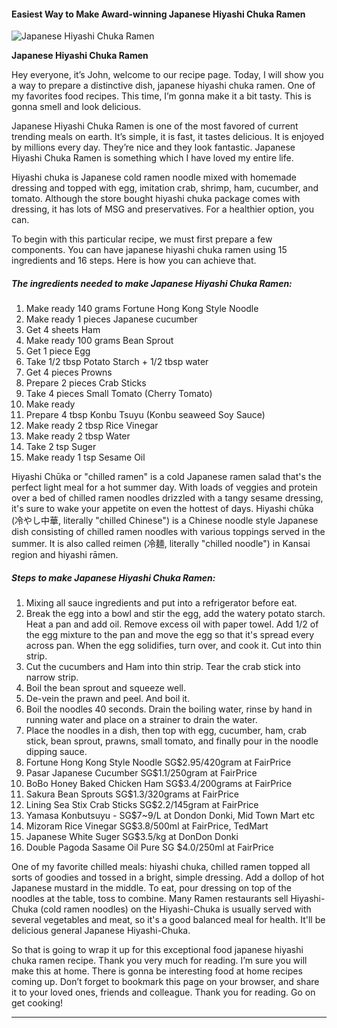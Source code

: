             

#### Easiest Way to Make Award-winning Japanese Hiyashi Chuka Ramen

![Japanese Hiyashi Chuka Ramen](https://img-global.cpcdn.com/recipes/4c431df366986a0f/751x532cq70/japanese-hiyashi-chuka-ramen-recipe-main-photo.jpg)

**Japanese Hiyashi Chuka Ramen**

Hey everyone, it’s John, welcome to our recipe page. Today, I will show you a way to prepare a distinctive dish, japanese hiyashi chuka ramen. One of my favorites food recipes. This time, I’m gonna make it a bit tasty. This is gonna smell and look delicious.

Japanese Hiyashi Chuka Ramen is one of the most favored of current trending meals on earth. It’s simple, it is fast, it tastes delicious. It is enjoyed by millions every day. They’re nice and they look fantastic. Japanese Hiyashi Chuka Ramen is something which I have loved my entire life.

Hiyashi chuka is Japanese cold ramen noodle mixed with homemade dressing and topped with egg, imitation crab, shrimp, ham, cucumber, and tomato. Although the store bought hiyashi chuka package comes with dressing, it has lots of MSG and preservatives. For a healthier option, you can.

To begin with this particular recipe, we must first prepare a few components. You can have japanese hiyashi chuka ramen using 15 ingredients and 16 steps. Here is how you can achieve that.

##### The ingredients needed to make Japanese Hiyashi Chuka Ramen:

1.  Make ready 140 grams Fortune Hong Kong Style Noodle
2.  Make ready 1 pieces Japanese cucumber
3.  Get 4 sheets Ham
4.  Make ready 100 grams Bean Sprout
5.  Get 1 piece Egg
6.  Take 1/2 tbsp Potato Starch + 1/2 tbsp water
7.  Get 4 pieces Prowns
8.  Prepare 2 pieces Crab Sticks
9.  Take 4 pieces Small Tomato (Cherry Tomato)
10.  Make ready <Sauce>
11.  Prepare 4 tbsp Konbu Tsuyu (Konbu seaweed Soy Sauce)
12.  Make ready 2 tbsp Rice Vinegar
13.  Make ready 2 tbsp Water
14.  Take 2 tsp Suger
15.  Make ready 1 tsp Sesame Oil

Hiyashi Chūka or "chilled ramen" is a cold Japanese ramen salad that's the perfect light meal for a hot summer day. With loads of veggies and protein over a bed of chilled ramen noodles drizzled with a tangy sesame dressing, it's sure to wake your appetite on even the hottest of days. Hiyashi chūka (冷やし中華, literally "chilled Chinese") is a Chinese noodle style Japanese dish consisting of chilled ramen noodles with various toppings served in the summer. It is also called reimen (冷麺, literally "chilled noodle") in Kansai region and hiyashi rāmen.

##### Steps to make Japanese Hiyashi Chuka Ramen:

1.  Mixing all sauce ingredients and put into a refrigerator before eat.
2.  Break the egg into a bowl and stir the egg, add the watery potato starch. Heat a pan and add oil. Remove excess oil with paper towel. Add 1/2 of the egg mixture to the pan and move the egg so that it's spread every across pan. When the egg solidifies, turn over, and cook it. Cut into thin strip.
3.  Cut the cucumbers and Ham into thin strip. Tear the crab stick into narrow strip.
4.  Boil the bean sprout and squeeze well.
5.  De-vein the prawn and peel. And boil it.
6.  Boil the noodles 40 seconds. Drain the boiling water, rinse by hand in running water and place on a strainer to drain the water.
7.  Place the noodles in a dish, then top with egg, cucumber, ham, crab stick, bean sprout, prawns, small tomato, and finally pour in the noodle dipping sauce.
8.  Fortune Hong Kong Style Noodle SG$2.95/420gram at FairPrice
9.  Pasar Japanese Cucumber SG$1.1/250gram at FairPrice
10.  BoBo Honey Baked Chicken Ham SG$3.4/200grams at FairPrice
11.  Sakura Bean Sprouts SG$1.3/320grams at FairPrice
12.  Lining Sea Stix Crab Sticks SG$2.2/145gram at FairPrice
13.  Yamasa Konbutsuyu - SG$7~9/L at Dondon Donki, Mid Town Mart etc
14.  Mizoram Rice Vinegar SG$3.8/500ml at FairPrice, TedMart
15.  Japanese White Suger SG$3.5/kg at DonDon Donki
16.  Double Pagoda Sasame Oil Pure SG $4.0/250ml at FairPrice

One of my favorite chilled meals: hiyashi chuka, chilled ramen topped all sorts of goodies and tossed in a bright, simple dressing. Add a dollop of hot Japanese mustard in the middle. To eat, pour dressing on top of the noodles at the table, toss to combine. Many Ramen restaurants sell Hiyashi-Chuka (cold ramen noodles) on the Hiyashi-Chuka is usually served with several vegetables and meat, so it's a good balanced meal for health. It'll be delicious general Japanese Hiyashi-Chuka.

So that is going to wrap it up for this exceptional food japanese hiyashi chuka ramen recipe. Thank you very much for reading. I’m sure you will make this at home. There is gonna be interesting food at home recipes coming up. Don’t forget to bookmark this page on your browser, and share it to your loved ones, friends and colleague. Thank you for reading. Go on get cooking!

* * *